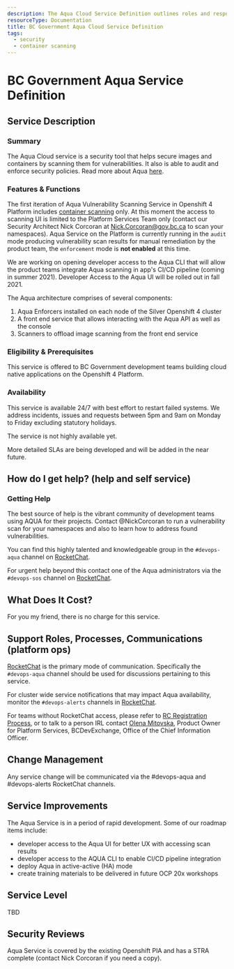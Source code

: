 ```yaml
---
description: The Aqua Cloud Service Definition outlines roles and responsibilities for operating the service.
resourceType: Documentation
title: BC Government Aqua Cloud Service Definition
tags:
  - security
  - container scanning
---
```


# BC Government Aqua Service Definition

## Service Description

### Summary

The Aqua Cloud service is a security tool that helps secure images and containers by scanning them for vulnerabilities. It also is able to audit and enforce security policies. Read more about Aqua [here](https://www.aquasec.com/aqua-cloud-native-security-platform/).

### Features & Functions

The first iteration of Aqua Vulnerability Scanning Service in Openshift 4 Platform includes [container scanning](https://www.aquasec.com/products/container-security/) only. At this moment the access to scanning UI is limited to the Platform Services Team only (contact our Security Architect Nick Corcoran at Nick.Corcoran@gov.bc.ca to scan your namespaces). Aqua Service on the Platform is currently running in the `audit` mode producing vulnerability scan results for manual remediation by the product team,  the `enforcement` mode is __not enabled__ at this time. 

We are working on opening developer access to the Aqua CLI that will allow the product teams integrate Aqua scanning in app's CI/CD pipeline (coming in summer 2021). Developer Access to the Aqua UI will be rolled out in fall 2021.

The Aqua architecture comprises of several components:
1) Aqua Enforcers installed on each node of the Silver Openshift 4 cluster
2) A front end service that allows interacting with the Aqua API as well as the console
3) Scanners to offload image scanning from the front end service

### Eligibility & Prerequisites

This service is offered to BC Government development teams building cloud native applications on the Openshift 4 Platform.

### Availability

This service is available 24/7 with best effort to restart failed systems. We address incidents, issues and requests between 5pm and 9am on Monday to Friday excluding statutory holidays. 

The service is not highly available yet.

More detailed SLAs are being developed and will be added in the near future.

## How do I get help? (help and self service)

### Getting Help

The best source of help is the vibrant community of development teams using AQUA for their projects.  Contact @NickCorcoran to run a vulnerability scan for your namespaces and also to learn how to address found vulnerabilities.

You can find this highly talented and knowledgeable group in the `#devops-aqua` channel on [RocketChat](https://chat.developer.gov.bc.ca/channel/devops-aqua).

For urgent help beyond this contact one of the Aqua administrators via the `#devops-sos` channel on [RocketChat](https://chat.developer.gov.bc.ca/channel/devops-sos).

## What Does It Cost?

For you my friend, there is no charge for this service.

## Support Roles, Processes, Communications (platform ops)


[RocketChat](https://chat.developer.gov.bc.ca) is the primary mode of communication. Specifically the `#devops-aqua` channel should be used for discussions pertaining to this service.

For cluster wide service notifications that may impact Aqua availability, monitor the `#devops-alerts` channels in [RocketChat](https://chat.developer.gov.bc.ca/channel/devops-alerts).

For teams without RocketChat access, please refer to [RC Registration Process](https://developer.gov.bc.ca/Steps-to-join-Rocket.Chat), or to talk to a person IRL contact [Olena Mitovska](mailto:olena.mitovska@gov.bc.ca), Product Owner for Platform Services, BCDevExchange, Office of the Chief Information Officer.

## Change Management

Any service change will be communicated via the #devops-aqua and #devops-alerts RocketChat channels.

## Service Improvements

The Aqua Service is in a period of rapid development. Some of our roadmap items include:

- developer access to the Aqua UI for better UX with accessing scan results 
- developer access to the AQUA CLI to enable CI/CD pipeline integration
- deploy Aqua in active-active (HA) mode
- create training materials to be delivered in future OCP 20x workshops

## Service Level

TBD

## Security Reviews

Aqua Service is covered by the existing Openshift PIA and has a STRA complete (contact Nick Corcoran if you need a copy).
